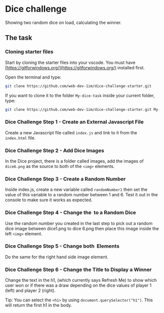 # Dice challenge
Showing two random dice on load, calculating the winner.

## The task

### Cloning starter files
Start by cloning the starter files into your vscode. You must have [https://gitforwindows.org/](https://gitforwindows.org/)
installed first.

Open the terminal and type:
```bash
git clone https://github.com/web-dev-1im/dice-challenge-starter.git
```
If you want to clone it to the folder `My-dice-task` inside your current folder, type:
```bash
git clone https://github.com/web-dev-1im/dice-challenge-starter.git My-dice-task
```

### Dice Challenge Step 1 - Create an External Javascript File
Create a new Javascript file called `index.js` and link to it from the `index.html` file.

### Dice Challenge Step 2 - Add Dice Images
In the Dice project, there is a folder called images, add the images of `dice6.png` as the source to both of the `<img>` elements.

### Dice Challenge Step 3 - Create a Random Number
Inside index.js, create a new variable called `randomNumber1` then set the value of this variable to a random number between 1 and 6. Test it out in the console to make sure it works as expected.

### Dice Challenge Step 4 - Change the <img> to a Random Dice
Use the random number you created in the last step to pick out a random dice image between dice1.png to dice 6.png then place this image inside the left `<img>` element.

### Dice Challenge Step 5 - Change both <img> Elements
Do the same for the right hand side image element.

### Dice Challenge Step 6 - Change the Title to Display a Winner
Change the text in the h1, (which currently says Refresh Me) to show which user won or if there was a draw depending on the dice values of player 1 (left) and player 2 (right).

Tip: You can select the `<h1>` by using `document.querySelector("h1")`. This will return the first h1 in the body.
